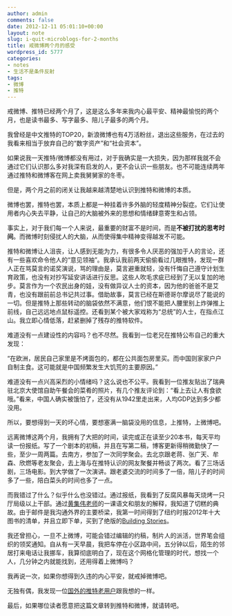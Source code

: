 ```yaml
---
author: admin
comments: false
date: 2012-12-11 05:01:10+00:00
layout: note
slug: i-quit-microblogs-for-2-months
title: 戒微博两个月的感受
wordpress_id: 5777
categories:
- notes
- 生活不是条件反射
tags:
- 微博
- 推特
---
```


戒微博、推特已经两个月了，这是这么多年来我内心最平安、精神最愉悦的两个月，也是读书最多、写字最多、陪儿子最多的两个月。

我曾经是中文推特的TOP20，新浪微博也有4万活粉丝，退出这些服务，在过去的我看来相当于放弃自己的“数字资产”和“社会资本”。

如果说我一天推特/微博都没有用过，对于我确实是一大损失，因为那样我就不会通过它们认识那么多对我深有启发的人，更不会认识一些朋友。也不可能连续两年通过推特和微博客在网上卖我舅舅家的冬枣。

但是，两个月之前的闭关让我越来越清楚地认识到推特和微博的本质。

微博也罢，推特也罢，本质上都是一种挂着许多外脑的轻度精神分裂症。它们让使用者内心失去平静，让自己的大脑被外来的思想和情绪肆意寄生和占领。

事实上，对于我们每一个人来说，最重要的财富不是时间，而是**不被打扰的思考时间**。而微博时刻侵扰人的大脑，从而使得集中精神变得越发不可能。

推特和微博让人沮丧，让人感到无能为力，有很多令人厌恶的强加于人的言论，还有一些喜欢命令他人的“意见领袖”。我承认我前两天偷偷看过几眼推特，发现一群人正在骂莫言的诺奖演说，骂的理由是，莫言避重就轻，没有忏悔自己遵守计划生育政策，也没有对抄写延安讲话进行反思。这些人吹毛求疵已经到了无以复加的地步。莫言作为一个农民出身的娃，没有做异议人士的资本，因为他的爸爸不是艾青，也没有跟前前总书记共过事。借助故事，莫言已经在斯德哥尔摩说尽了能说的一切。但是推特上那些转动的脑袋依然不满意，他们恨不能把人腰里别上炸弹推上前线，自己远远地点鼠标遥控。还看到某个被大家戏称为“总统”的人士，在指点江山。我立即心情低落，赶紧删掉了残存的推特软件。

难道没有一点建设性的内容吗？也不尽然。我看到一位老兄在推特公布自己的重大发现：

“在欧洲，居民自己家里是不烤面包的，都在公共面包房里买。而中国则家家户户自制主食。这可能就是中国频繁发生大饥荒的主要原因。”

难道没有一点兴高采烈的小情绪吗？这么说也不公平。我看到一位推友贴出了瑞典驻北京大使馆自助午餐会的菜肴的照片，有几个推友评论到：“看上去让人有食欲哦。”看来，中国人确实被饿怕了，还没有从1942里走出来，人均GDP达到多少都没用。

所以，要想得到一天的坏心情，要想塞满一脑袋没用的信息，上推特，上微博吧。

远离微博这两个月，我拥有了大把的时间，读完或正在读至少20本书，每天平均读一份报纸。写了一个剧本的初稿，并且在写第二稿，博客更新得稍微勤快了一些，至少一周两篇。去南方，参加了一次同学聚会。去北京跟老蒋、张广天、牟森、欣燃等老友聚会，去上海与在推特认识的网友聚餐并畅谈了两次。看了三场话剧，三场电影。到大学做了一次演讲。跟老婆交流的时间多了一倍，陪儿子的时间多了一些，陪白菜头的时间也多了一点。

而我错过了什么？似乎什么也没错过。通过报纸，我看到了反腐风暴每天烧烤一只厅局级以上干部。通过[黄集伟老师](http://blog.huangjiwei.com)的一课语文和朋友的解释，我知道了切糕的典故。由于邮件是我沟通外界的主要桥梁，我第一时间得到了纽约时报2012年十大图书的清单，并且立即下单，买到了绝版的[Building Stories](http://www.baibanbao.net/reader/2012/12/10/building-stories/)。

我还曾担心，一旦不上微博，可能会错过编辑的约稿，制片人的派活，世界笔会组织的领奖通知。自从有一天早晨，我把车停在小区路中间，五分钟以后，陌生的邻居打来电话让我挪车，我算彻底明白了，现在这个网格化管理的时代，想找一个人，几分钟之内就能找到，还用得着上微博吗？

我再说一次，如果你想得到久违的内心平安，就戒掉微博吧。

无独有偶，我发现一位[国外的推特老用户](http://adambrault.com/post/37201680402/i-quit-twitter-for-a-month-and-it-completely-changed-my#)跟我想的一样。

最后，如果哪位读者愿意把这篇文章转到推特和微博，就请转吧。
